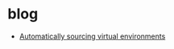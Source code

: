 # blog

- [Automatically sourcing virtual environments](https://github.com/thealamu/blog/blob/main/auto-sourcing-venvs.md)
